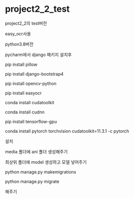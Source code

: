# project2_2_test

project2_2의 test버전

easy_ocr사용

python3.8버전

pycharm에서 django 패키지 설치후

pip install pillow

pip install django-bootstrap4

pip install opencv-python

pip install easyocr

conda install cudatoolkit

conda install cudnn

pip install tensorflow-gpu

conda install pytorch torchvision cudatoolkit=11.3.1 -c pytorch

설치

media 폴더에 ani 폴더 생성해주기

최상위 폴더에 model 생성하고  모델 넣어주기

python manage.py makemigrations

python manage.py migrate

해주기
